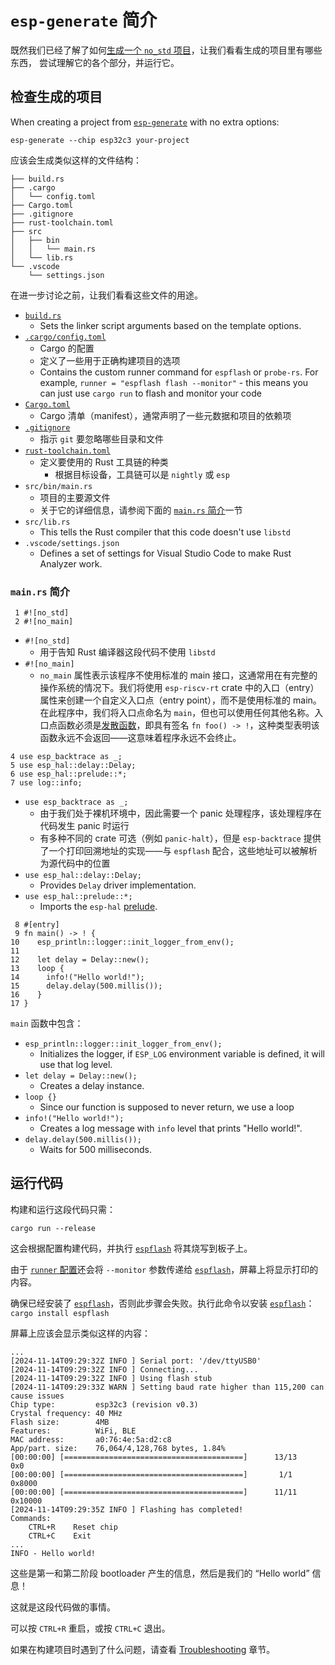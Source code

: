 # `esp-generate` 简介

既然我们已经了解了如何[生成一个 `no_std` 项目][generate-no-std]，让我们看看生成的项目里有哪些东西，
尝试理解它的各个部分，并运行它。

[generate-no-std]: ./index.md

## 检查生成的项目

When creating a project from [`esp-generate`][esp-generate] with no extra options:
```
esp-generate --chip esp32c3 your-project
```

应该会生成类似这样的文件结构：

```text
├── build.rs
├── .cargo
│   └── config.toml
├── Cargo.toml
├── .gitignore
├── rust-toolchain.toml
├── src
│   ├── bin
│   │   └── main.rs
│   └── lib.rs
└── .vscode
    └── settings.json
```

在进一步讨论之前，让我们看看这些文件的用途。
- [`build.rs`][build.rs]
    - Sets the linker script arguments based on the template options.
- [`.cargo/config.toml`][config-toml]
    - Cargo 的配置
    - 定义了一些用于正确构建项目的选项
    - Contains the custom runner command for `espflash` or `probe-rs`. For example, `runner = "espflash flash --monitor"` - this means you can just use `cargo run` to flash and monitor your code
- [`Cargo.toml`][cargo-toml]
    - Cargo 清单（manifest），通常声明了一些元数据和项目的依赖项
- [`.gitignore`][gitignore]
    - 指示 `git` 要忽略哪些目录和文件
- [`rust-toolchain.toml`][rust-toolchain-toml]
    - 定义要使用的 Rust 工具链的种类
      - 根据目标设备，工具链可以是 `nightly` 或 `esp`
- `src/bin/main.rs`
    - 项目的主要源文件
    - 关于它的详细信息，请参阅下面的 [`main.rs` 简介][main-rs]一节
- `src/lib.rs`
    - This tells the Rust compiler that this code doesn't use `libstd`
- `.vscode/settings.json`
    - Defines a set of settings for Visual Studio Code to make Rust Analyzer work.

[esp-generate]: https://github.com/esp-rs/esp-generate
[build.rs]: https://doc.rust-lang.org/cargo/reference/build-scripts.html
[main-rs]: #mainrs-简介
[cargo-toml]: https://doc.rust-lang.org/cargo/reference/manifest.html
[gitignore]: https://git-scm.com/docs/gitignore
[config-toml]: https://doc.rust-lang.org/cargo/reference/config.html
[rust-toolchain-toml]: https://rust-lang.github.io/rustup/overrides.html#the-toolchain-file

### `main.rs` 简介

```rust,ignore
 1 #![no_std]
 2 #![no_main]
```

- `#![no_std]`
  - 用于告知 Rust 编译器这段代码不使用 `libstd`
- `#![no_main]`
  - `no_main` 属性表示该程序不使用标准的 main 接口，这通常用在有完整的操作系统的情况下。我们将使用 `esp-riscv-rt` crate 中的入口（entry）属性来创建一个自定义入口点（entry point），而不是使用标准的 main。在此程序中，我们将入口点命名为 `main`，但也可以使用任何其他名称。入口点函数必须是[发散函数][diverging-function]，即具有签名 `fn foo() -> !`，这种类型表明该函数永远不会返回——这意味着程序永远不会终止。

```rust,ignore
4 use esp_backtrace as _;
5 use esp_hal::delay::Delay;
6 use esp_hal::prelude::*;
7 use log::info;
```
- `use esp_backtrace as _;`
  - 由于我们处于裸机环境中，因此需要一个 panic 处理程序，该处理程序在代码发生 panic 时运行
  - 有多种不同的 crate 可选（例如 `panic-halt`），但是 `esp-backtrace` 提供了一个打印回溯地址的实现——与 `espflash` 配合，这些地址可以被解析为源代码中的位置
- `use esp_hal::delay::Delay;`
  - Provides `Delay` driver implementation.
- `use esp_hal::prelude::*;`
  - Imports the `esp-hal` [prelude][prelude].

```rust,ignore
 8 #[entry]
 9 fn main() -> ! {
10    esp_println::logger::init_logger_from_env();
11
12    let delay = Delay::new();
13    loop {
14      info!("Hello world!");
15      delay.delay(500.millis());
16    }
17 }
```

`main` 函数中包含：
- `esp_println::logger::init_logger_from_env();`
  - Initializes the logger, if `ESP_LOG` environment variable is defined, it will use that log level.
- `let delay = Delay::new();`
  - Creates a delay instance.
- `loop {}`
  - Since our function is supposed to never return, we use a loop
- `info!("Hello world!");`
  - Creates a log message with `info` level that prints "Hello world!".
- `delay.delay(500.millis());`
  - Waits for 500 milliseconds.

[diverging-function]: https://doc.rust-lang.org/beta/rust-by-example/fn/diverging.html

## 运行代码

构建和运行这段代码只需：

```shell
cargo run --release
```

这会根据配置构建代码，并执行 [`espflash`][espflash] 将其烧写到板子上。

由于 [`runner` 配置][runner-config]还会将 `--monitor` 参数传递给 [`espflash`][espflash]，屏幕上将显示打印的内容。

确保已经安装了 [`espflash`][espflash]，否则此步骤会失败。执行此命令以安装 [`espflash`][espflash]：
`cargo install espflash`

屏幕上应该会显示类似这样的内容：

```text
...
[2024-11-14T09:29:32Z INFO ] Serial port: '/dev/ttyUSB0'
[2024-11-14T09:29:32Z INFO ] Connecting...
[2024-11-14T09:29:32Z INFO ] Using flash stub
[2024-11-14T09:29:33Z WARN ] Setting baud rate higher than 115,200 can cause issues
Chip type:         esp32c3 (revision v0.3)
Crystal frequency: 40 MHz
Flash size:        4MB
Features:          WiFi, BLE
MAC address:       a0:76:4e:5a:d2:c8
App/part. size:    76,064/4,128,768 bytes, 1.84%
[00:00:00] [========================================]      13/13      0x0
[00:00:00] [========================================]       1/1       0x8000
[00:00:00] [========================================]      11/11      0x10000
[2024-11-14T09:29:35Z INFO ] Flashing has completed!
Commands:
    CTRL+R    Reset chip
    CTRL+C    Exit
...
INFO - Hello world!
```

这些是第一和第二阶段 bootloader 产生的信息，然后是我们的 “Hello world” 信息！

这就是这段代码做的事情。

可以按 `CTRL+R` 重启，或按 `CTRL+C` 退出。

如果在构建项目时遇到了什么问题，请查看 [Troubleshooting][troubleshooting] 章节。


[prelude]: https://doc.rust-lang.org/reference/names/preludes.html
[espflash]: https://github.com/esp-rs/espflash/tree/main/espflash
[runner-config]: https://doc.rust-lang.org/cargo/reference/config.html#targettriplerunner
[troubleshooting]: ../../troubleshooting/index.md
